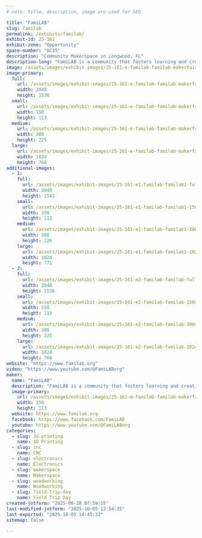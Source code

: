 ```yaml
---
# note: title, description, image are used for SEO

title: "FamiLAB"
slug: familab
permalink: /exhibits/familab/
exhibit-id: 25-161
exhibit-zone: "Opportunity"
space-number: "OC15"
description: "Community Makerspace in Longwood, FL"
description-long: "FamiLAB is a community that fosters learning and creativity through hands-on projects, collaboration, and the sharing of skills & tools to improve ourselves and enrich the world around us."
image: /assets/images/exhibit-images/25-161-e-familab-familab-makerfaire-orlando-2024-3324-300x225.jpg
image-primary: 
  full:
    url: /assets/images/exhibit-images/25-161-e-familab-familab-makerfaire-orlando-2024-3324-full.jpg
    width: 2048
    height: 1536
  small:
    url: /assets/images/exhibit-images/25-161-e-familab-familab-makerfaire-orlando-2024-3324-150x113.jpg
    width: 150
    height: 113
  medium:
    url: /assets/images/exhibit-images/25-161-e-familab-familab-makerfaire-orlando-2024-3324-300x225.jpg
    width: 300
    height: 225
  large:
    url: /assets/images/exhibit-images/25-161-e-familab-familab-makerfaire-orlando-2024-3324-1024x768.jpg
    width: 1024
    height: 768
additional-images: 
  - 1:
    full:
      url: /assets/images/exhibit-images/25-161-e1-familab-familab1-full.jpg
      width: 2048
      height: 1542
    small:
      url: /assets/images/exhibit-images/25-161-e1-familab-familab1-150x113.jpg
      width: 150
      height: 113
    medium:
      url: /assets/images/exhibit-images/25-161-e1-familab-familab1-300x226.jpg
      width: 300
      height: 226
    large:
      url: /assets/images/exhibit-images/25-161-e1-familab-familab1-1024x771.jpg
      width: 1024
      height: 771
  - 2:
    full:
      url: /assets/images/exhibit-images/25-161-e2-familab-familab-full.jpg
      width: 2048
      height: 1536
    small:
      url: /assets/images/exhibit-images/25-161-e2-familab-familab-150x113.jpg
      width: 150
      height: 113
    medium:
      url: /assets/images/exhibit-images/25-161-e2-familab-familab-300x225.jpg
      width: 300
      height: 225
    large:
      url: /assets/images/exhibit-images/25-161-e2-familab-familab-1024x768.jpg
      width: 1024
      height: 768
website: "https://www.familab.org"
video: "https://www.youtube.com/@FamiLABorg"
maker: 
  name: "FamiLAB"
  description: "FamiLAB is a community that fosters learning and creativity through hands-on projects, collaboration, and the sharing of skills & tools to improve ourselves and enrich the world around us."
  image-primary:
    url: /assets/images/exhibit-images/25-161-m-familab-familab-makerfaire-orlando-2024-150x113.jpg
    width: 150
    height: 113
  website: https://www.familab.org
  facebook: https://www.facebook.com/FamiLAB
  youtube: https://www.youtube.com/@FamiLABorg
categories: 
  - slug: 3d-printing
    name: 3D Printing
  - slug: cnc
    name: CNC
  - slug: electronics
    name: Electronics
  - slug: makerspace
    name: Makerspace
  - slug: woodworking
    name: Woodworking
  - slug: field-trip-day
    name: Field Trip Day
created-jotform: "2025-08-28 07:59:55"
last-modified-jotform: "2025-10-05 12:54:35"
last-exported: "2025-10-05 14:45:32"
sitemap: false

---
```

